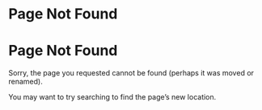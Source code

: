 # Page Not Found


# Page Not Found

Sorry, the page you requested cannot be found (perhaps it was moved or
renamed).

You may want to try searching to find the page’s new location.
